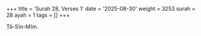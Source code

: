 +++
title = 'Surah 28, Verses 1'
date = '2025-08-30'
weight = 3253
surah = 28
ayah = 1
tags = []
+++

Ṭâ-Sĩn-Mĩm.